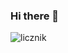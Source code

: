 ### Hi there 👋

![licznik](https://shields-io-visitor-counter.herokuapp.com/badge?page=octocat.Spoon-Knife&label=Counter&labelColor=000000&logo=GitHub&logoColor=FFFFFF&color=1D70B8&style=for-the-badge)
